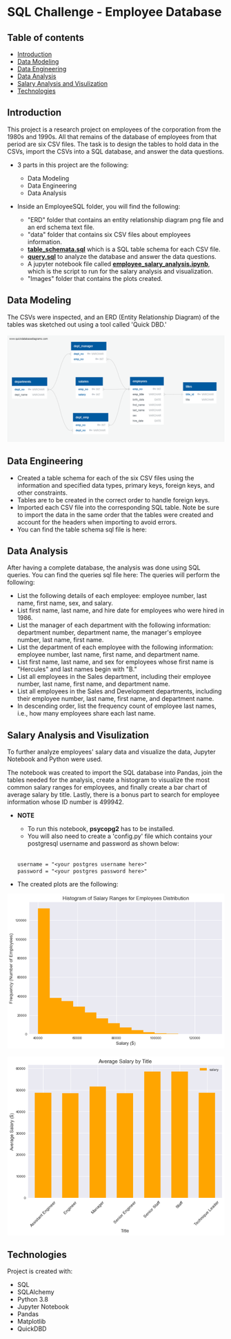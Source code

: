 # SQL Challenge - Employee Database

## Table of contents
  * [Introduction](#introduction)
  * [Data Modeling](#data-modeling)
  * [Data Engineering](#data-engineering)
  * [Data Analysis](#data-analysis)
  * [Salary Analysis and Visulization](#salary-analysis)
  * [Technologies](#technologies)

## <a name="introduction"></a> Introduction
This project is a research project on employees of the corporation from the 1980s and 1990s. All that remains of the database of employees from that period are six CSV files. The task is to design the tables to hold data in the CSVs, import the CSVs into a SQL database, and answer the data questions.

* 3 parts in this project are the following:
  * Data Modeling
  * Data Engineering
  * Data Analysis

* Inside an EmployeeSQL folder, you will find the following:
  * "ERD" folder that contains an entity relationship diagram png file and an erd schema text file. 
  * "data" folder that contains six CSV files about employees information.
  * [**table_schemata.sql**](./EmployeeSQL/table_schemata.sql) which is a SQL table schema for each CSV file. 
  * [**query.sql**](./EmployeeSQL/query.sql) to analyze the database and answer the data questions.
  * A jupyter notebook file called [**employee_salary_analysis.ipynb**](./EmployeeSQL/TEST/employee_salary_analysis.ipynb), which is the script to run for the salary analysis and visualization.
  * "Images" folder that contains the plots created.
  
## <a name="data-modeling"></a> Data Modeling
The CSVs were inspected, and an ERD (Entity Relationship Diagram) of the tables was sketched out using a tool called 'Quick DBD.'</br></br>
![erd](./EmployeeSQL/ERD/erd.png) </br>


## <a name="data-engineering"></a> Data Engineering
* Created a table schema for each of the six CSV files using the information and specified data types, primary keys, foreign keys, and other constraints.
* Tables are to be created in the correct order to handle foreign keys.
* Imported each CSV file into the corresponding SQL table. Note be sure to import the data in the same order that the tables were created and account for the headers when importing to avoid errors.
* You can find the table schema sql file is here:

## <a name="data-analysis"></a> Data Analysis
After having a complete database, the analysis was done using SQL queries. You can find the queries sql file here:
The queries will perform the following:
* List the following details of each employee: employee number, last name, first name, sex, and salary.
* List first name, last name, and hire date for employees who were hired in 1986.
* List the manager of each department with the following information: department number, department name, the manager's employee number, last name, first name.
* List the department of each employee with the following information: employee number, last name, first name, and department name.
* List first name, last name, and sex for employees whose first name is "Hercules" and last names begin with "B."
* List all employees in the Sales department, including their employee number, last name, first name, and department name.
* List all employees in the Sales and Development departments, including their employee number, last name, first name, and department name.
* In descending order, list the frequency count of employee last names, i.e., how many employees share each last name.

## <a name="salary-analysis"></a> Salary Analysis and Visulization
To further analyze employees' salary data and visualize the data, Jupyter Notebook and Python were used.

The notebook was created to import the SQL database into Pandas, join the tables needed for the analysis, create a histogram to visualize the most common salary ranges for employees, and finally create a bar chart of average salary by title. Lastly, there is a bonus part to search for employee information whose ID number is 499942.

* **NOTE** 
  * To run this notebook, **psycopg2** has to be installed.
  * You will also need to create a 'config.py' file which contains your postgresql username and password as shown below: </br></br>
  ```
  username = "<your postgres username here>"
  password = "<your postgres password here>"
  ```


* The created plots are the following:

![histogram](./EmployeeSQL/Images/histogram_of_salary_ranges_for_employees_distribution.png) </br>
</br>
![bar](./EmployeeSQL/Images/average_salary_by_title.png) </br>


## <a name="technologies"></a> Technologies
Project is created with:
* SQL
* SQLAlchemy 
* Python 3.8
* Jupyter Notebook
* Pandas
* Matplotlib
* QuickDBD
